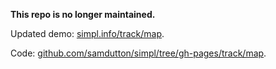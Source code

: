 **This repo is no longer maintained.**

Updated demo: [simpl.info/track/map](https://simpl.info/track/map).


Code: [github.com/samdutton/simpl/tree/gh-pages/track/map](github.com/samdutton/simpl/tree/gh-pages/track/map).

